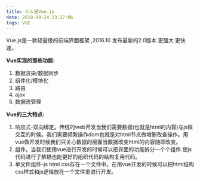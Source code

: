 ```yaml
---
title: 什么是Vue.js
date: 2018-08-24 23:27:06
tags: VUE
---
```


 Vue.js是一款轻量级的前端界面框架 ,2016.10 发布最新的2.0版本 更强大 更快速。

**Vue实现的那些功能:**
1. 数据渲染/数据同步
2. 组件化/模块化
3. 路由
4. ajax
5. 数据流管理

**Vue的三大特点:**
1. 响应式-双向绑定。传统的web开发当我们需要数据(也就是html的内容)与js做交互的时候。我们需要频繁操作dom也就是对html节点做增删改查操作。用vue做开发时候我们只关心数据的层面当数据改变html的内容随即改变。
2. 组件。当我们使用vue进行开发的时候可以把界面的功能拆分一个个组件.使js代码进行了解耦也能更好的组织代码的结构复用代码。
3. 单文件组件-js html css存在一个文件中。在用vue开发的时候可以把html结构 css样式和js逻辑放在一个文件里进行开发。

















